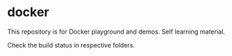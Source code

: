 # docker

This repository is for Docker playground and demos. Self learning material.

Check the build status in respective folders. 


